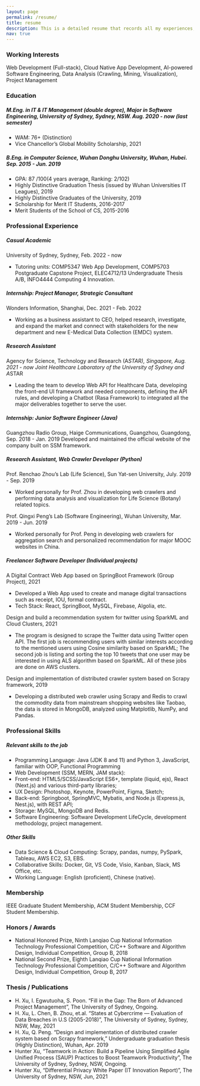 ```yaml
---
layout: page
permalink: /resume/
title: resume
description: This is a detailed resume that records all my experiences, for simplified one, please download the PDF version.
nav: true
---
```


### Working Interests

Web Development (Full-stack), Cloud Native App Development, AI-powered Software Engineering, Data Analysis (Crawling, Mining, Visualization), Project Management

### Education

##### M.Eng. in IT & IT Management (double degree), Major in Software Engineering, University of Sydney, Sydney, NSW. Aug. 2020 - now (last semester)
- WAM: 76+ (Distinction)
- Vice Chancellor’s Global Mobility Scholarship, 2021

##### B.Eng. in Computer Science, Wuhan Donghu University, Wuhan, Hubei. Sep. 2015 - Jun. 2019
- GPA: 87 /100(4 years average, Ranking: 2/102)
- Highly Distinctive Graduation Thesis (issued by Wuhan Universities IT Leagues), 2019
- Highly Distinctive Graduates of the University, 2019
- Scholarship for Merit IT Students, 2016-2017
- Merit Students of the School of CS, 2015-2016

### Professional Experience
##### Casual Academic
University of Sydney, Sydney, Feb. 2022 - now
- Tutoring units: COMP5347 Web App Development, COMP5703 Postgraduate Capstone Project, ELEC4712/13 Undergraduate Thesis A/B, INFO4444 Computing 4 Innovation.

##### Internship: Project Manager, Strategic Consultant
Wonders Information, Shanghai, Dec. 2021 - Feb. 2022
- Working as a business assistant to CEO, helped research, investigate, and expand the market and connect with stakeholders for the new department and new E-Medical Data Collection (EMDC) system. 

##### Research Assistant
Agency for Science, Technology and Research (A*STAR), Singapore, Aug. 2021 - now
Joint Healthcare Laboratory of the University of Sydney and A*STAR
- Leading the team to develop Web API for Healthcare Data, developing the front-end UI framework and needed components, defining the API rules, and developing a Chatbot (Rasa Framework) to integrated all the major deliverables together to serve the user.

##### Internship: Junior Software Engineer (Java)
Guangzhou Radio Group, Haige Communications, Guangzhou, Guangdong, Sep. 2018 - Jan. 2019
Developed and maintained the official website of the company built on SSM framework.

##### Research Assistant, Web Crawler Developer (Python)
Prof. Renchao Zhou’s Lab (Life Science), Sun Yat-sen University, July. 2019 - Sep. 2019
- Worked personally for Prof. Zhou in developing web crawlers and performing data analysis and visualization for Life Science (Botany) related topics.

Prof. Qingxi Peng’s Lab (Software Engineering), Wuhan University, Mar. 2019 - Jun. 2019
- Worked personally for Prof. Peng in developing web crawlers for aggregation search and personalized recommendation for major MOOC websites in China.

##### Freelancer Software Developer (Individual projects)
A Digital Contract Web App based on SpringBoot Framework (Group Project), 2021
- Developed a Web App used to create and manage digital transactions such as receipt, IOU, formal contract.
- Tech Stack: React, SpringBoot, MySQL, Firebase, Algolia, etc.

Design and build a recommendation system for twitter using SparkML and Cloud Clusters, 2021
- The program is designed to scrape the Twitter data using Twitter open API. The first job is recommending users with similar interests according to the mentioned users using Cosine similarity based on SparkML; The second job is listing and sorting the top 10 tweets that one user may be interested in using ALS algorithm based on SparkML. All of these jobs are done on AWS clusters.

Design and implementation of distributed crawler system based on Scrapy framework, 2019
- Developing a distributed web crawler using Scrapy and Redis to crawl the commodity data from mainstream shopping websites like Taobao, the data is stored in MongoDB, analyzed using Matplotlib, NumPy, and Pandas.

### Professional Skills
##### Relevant skills to the job
- Programming Language: Java (JDK 8 and 11) and Python 3, JavaScript, familiar with OOP, Functional Programming
- Web Development (SSM, MERN, JAM stack): 
- Front-end: HTML5/SCSS/JavaScript ES6+, template (liquid, ejs), React (Next.js) and various third-party libraries; 
- UX Design: Photoshop, Keynote, PowerPoint, Figma, Sketch;
- Back-end: Springboot, SpringMVC, Mybatis, and Node.js (Express.js, Nest.js), with REST API; 
- Storage: MySQL, MongoDB and Redis.
- Software Engineering: Software Development LifeCycle, development methodology, project management.

##### Other Skills
- Data Science & Cloud Computing: Scrapy, pandas, numpy, PySpark, Tableau, AWS EC2, S3, EBS.
- Collaborative Skills: Docker, Git, VS Code, Visio, Kanban, Slack, MS Office, etc.
- Working Language: English (proficient), Chinese (native).

### Membership
IEEE Graduate Student Membership, ACM Student Membership, CCF Student Membership.

### Honors / Awards
- National Honored Prize, Ninth Lanqiao Cup National Information Technology Professional Competition, C/C++ Software and Algorithm Design, Individual Competition, Group B, 2018
- National Second Prize, Eighth Lanqiao Cup National Information Technology Professional Competition, C/C++ Software and Algorithm Design, Individual Competition, Group B, 2017

### Thesis / Publications
- H. Xu, I. Egwutuoha, S. Poon. “Fill in the Gap: The Born of Advanced Project Management”, The University of Sydney, Ongoing.
- H. Xu, L. Chen, B. Zhou, et.al. “States at Cybercrime — Evaluation of Data Breaches in U.S (2005-2018)”, The University of Sydney, Sydney, NSW, May, 2021
- H. Xu, Q. Peng. “Design and implementation of distributed crawler system based on Scrapy framework,” Undergraduate graduation thesis (Highly Distinction), Wuhan, Apr. 2019
- Hunter Xu, “Teamwork in Action: Build a Pipeline Using Simplified Agile Unified Process (SAUP) Practices to Boost Teamwork Productivity”, The University of Sydney, Sydney, NSW, Ongoing.
- Hunter Xu, “Differential Privacy White Paper (IT Innovation Report)”, The University of Sydney, NSW, Jun, 2021 